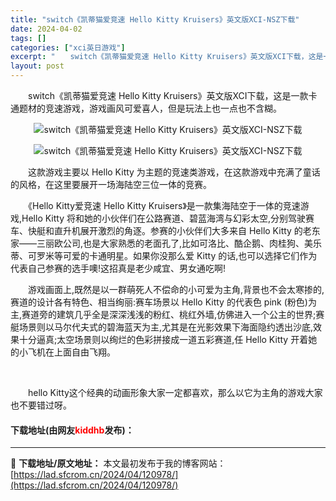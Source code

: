 ```yaml
---
title: "switch《凯蒂猫爱竞速 Hello Kitty Kruisers》英文版XCI-NSZ下载"
date: 2024-04-02
tags: []
categories: ["xci英日游戏"]
excerpt: "　　switch《凯蒂猫爱竞速 Hello Kitty Kruisers》英文版XCI下载，这是一款卡通题材的竞速游戏，游戏画风可爱喜人，但是玩法上也一点也不含糊。 　　这款游戏主要以 Hello Kitty 为主题的竞速类游戏，在这款游戏中充满了童话的风格，在这里要展开一场海陆空三位一体的竞赛。 &hellip;"
layout: post
---
```


 <p>　　switch《凯蒂猫爱竞速 Hello Kitty Kruisers》英文版XCI下载，这是一款卡通题材的竞速游戏，游戏画风可爱喜人，但是玩法上也一点也不含糊。</p> <p align="center"><img align="" border="0" src="https://lad.sfcrom.cn/wp-content/uploads/2024/04/20240402_660bd9627be58.webp" alt="switch《凯蒂猫爱竞速 Hello Kitty Kruisers》英文版XCI-NSZ下载" /></p> <p align="center"><img align="" border="0" src="https://lad.sfcrom.cn/wp-content/uploads/2024/04/20240402_660bd962dafbc.webp" alt="switch《凯蒂猫爱竞速 Hello Kitty Kruisers》英文版XCI-NSZ下载" /></p> <p>　　这款游戏主要以 Hello Kitty 为主题的竞速类游戏，在这款游戏中充满了童话的风格，在这里要展开一场海陆空三位一体的竞赛。</p> <p>　　《Hello Kitty爱竞速 Hello Kitty Kruisers》是一款集海陆空于一体的竞速游戏,Hello Kitty 将和她的小伙伴们在公路赛道、碧蓝海湾与幻彩太空,分别驾驶赛车、快艇和直升机展开激烈的角逐。参赛的小伙伴们大多来自 Hello Kitty 的老东家&mdash;&mdash;三丽欧公司,也是大家熟悉的老面孔了,比如可洛比、酷企鹅、肉桂狗、美乐蒂、可罗米等可爱的卡通明星。如果你没那么爱 Kitty 的话,也可以选择它们作为代表自己参赛的选手噢!这招真是老少咸宜、男女通吃啊!</p> <p>　　游戏画面上,既然是以一群萌死人不偿命的小可爱为主角,背景也不会太寒掺的,赛道的设计各有特色、相当绚丽:赛车场景以 Hello Kitty 的代表色 pink (粉色)为主,赛道旁的建筑几乎全是深深浅浅的粉红、桃红外墙,仿佛进入一个公主的世界;赛艇场景则以马尔代夫式的碧海蓝天为主,尤其是在光影效果下海面隐约透出沙底,效果十分逼真;太空场景则以绚烂的色彩拼接成一道五彩赛道,任 Hello Kitty 开着她的小飞机在上面自由飞翔。</p> <p>&nbsp;</p> <p>　　hello Kitty这个经典的动画形象大家一定都喜欢，那么以它为主角的游戏大家也不要错过呀。</p> <p><h4>下载地址(由网友<font color="red">kiddhb</font>发布)：</h4></p> 

---
📖 **下载地址/原文地址：** 本文最初发布于我的博客网站：[https://lad.sfcrom.cn/2024/04/120978/](https://lad.sfcrom.cn/2024/04/120978/)
